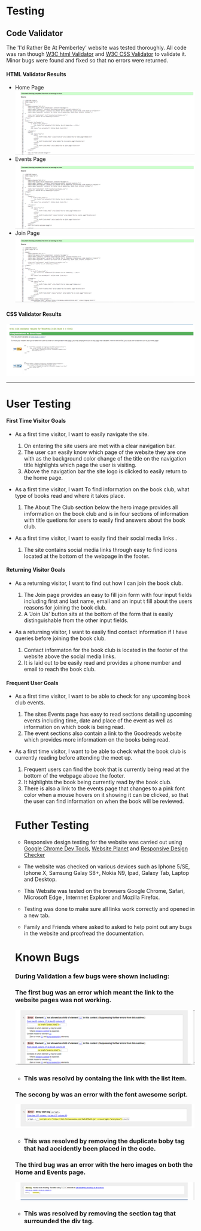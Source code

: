 # Testing

## Code Validator 
The 'I'd Rather Be At Pemberley' website was tested thoroughly. All code was ran though [W3C html Validator](https://validator.w3.org/) and [W3C CSS Validator](https://jigsaw.w3.org/css-validator/) to validate it. Minor bugs were found and fixed so that no errors were returned.

#### HTML Validator Results
* Home Page
![Home Validation](assets/readme-images/homevalidation.png)
* Events Page
![Events Validation](assets/readme-images/eventsvalidation.png)
* Join Page
![Join Validation](assets/readme-images/joinvalidation.png)

#### CSS Validator Results
![CSS Validation](assets/readme-images/cssvalidation.png)

---

# User Testing 

#### First Time Visitor Goals

* As a first time visitor, I want to easily navigate the site.

  1. On entering the site users are met with a clear navigation bar.
  2. The user can easily know which page of the website they are one with as the background color change of the title on the navigation title highlights which page the user is visiting.
  3. Above the navigation bar the site logo is clicked to easily return to the home page.

* As a first time visitor, I want To find information on the book club, what type of books read and where it takes place. 

  1. The About The Club section below the hero image provides all imformation on the book club and is in four sections of information with title quetions for users to easily find answers about the book club.

* As a first time visitor, I want to easily find their social media links .

  1. The site contains social media links through easy to find icons located at the bottom of the webpage in the footer.

#### Returning Visitor Goals

* As a returning visitor, I want to find out how I can join the book club.

  1. The Join page provides an easy to fill join form with four input fields including first and last name, email and an input t fill about the users reasons for joining the book club.
  2. A 'Join Us' button sits at the bottom of the form that is easily distinguishable from the other input fields.

* As a returning visitor, I want to easily find contact information if I have queries before joining the book club.

  1. Contact informaton for the book club is located in the footer of the website above the social media links.
  2. It is laid out to be easily read and provides a phone number and email to reach the book club.

#### Frequent User Goals
* As a first time visitor, I want to be able to check for any upcoming book club events.

  1. The sites Events page has easy to read sections detailing upcoming events including time, date and place of the event as well as information on which book is being read.
  2. The event sections also contain a link to the Goodreads website which provides more informatiom on the books being read.

* As a first time visitor, I want to be able to check what the book club is currently reading before attending the meet up.

  1. Frequent users can find the book that is currently being read at the bottom of the webpage above the footer.
  2. It highlights the book being currently read by the book club.
  3. There is also a link to the events page that changes to a pink font color when a mouse hovers on it showing it can be clicked, so that the user can find information on when the book will be reviewed.

  # Futher Testing

  * Responsive design testing for the website was carried out using [Google Chrome Dev Tools](https://www.google.com/chrome/dev/), [Website Planet](https://www.websiteplanet.com/) and [Responsive Design Checker](https://responsivedesignchecker.com/)
  * The website was checked on various devices such as Iphone 5/SE, Iphone X, Samsung Galay S8+, Nokia N9, Ipad, Galaxy Tab, Laptop and Desktop.

  * This Website was tested on the browsers Google Chrome, Safari, Microsoft Edge , Internnet Explorer and Mozilla Firefox.

  * Testing was done to make sure all links work correctly and opened in a new tab.
  * Family and Friends where asked to asked to help point out any bugs in the website and proofread the documentation.
 


  # Known Bugs
  ### During Validation a few bugs were shown including:

  ### The first bug was an error which meant the link to the website pages was not working.

   ![Links Error](assets/readme-images/linkserror.png)

  * ### This was resolvd by containg the link with the list item.

  ### The secong by was an error with the font awesome script.

  ![Script Error](assets/readme-images/scripterror.png)

  * ### This was resolved by removing the duplicate boby tag that had accidently been placed in the code.

  ### The third bug was an error with the hero images on both the Home and Events page.

  ![Hero Image Error](assets/readme-images/heroimageerror.png)

  * ### This was resolved by removing the section tag that surrounded the div tag.

